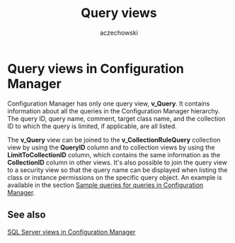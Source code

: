 ﻿---
title: Query views
titleSuffix: Configuration Manager
description: Information about all the queries in the Configuration Manager hierarchy.
ms.date: 04/30/2019
ms.prod: configuration-manager
ms.technology: configmgr-other
ms.topic: conceptual


ms.assetid: 87b3f582-449b-4659-be0b-265fecdda6dd
author: aczechowski
ms.author: aaroncz
manager: dougeby
---

# Query views in Configuration Manager

Configuration Manager has only one query view, **v_Query**. It contains information about all the queries in the Configuration Manager hierarchy. The query ID, query name, comment, target class name, and the collection ID to which the query is limited, if applicable, are all listed.

The **v_Query** view can be joined to the **v_CollectionRuleQuery** collection view by using the **QueryID** column and to collection views by using the **LimitToCollectionID** column, which contains the same information as the **CollectionID** column in other views. It's also possible to join the query view to a security view so that the query name can be displayed when listing the class or instance permissions on the specific query object. An example is available in the section [Sample queries for queries in Configuration Manager](sample-queries-for-queries-configuration-manager.md).

## See also

[SQL Server views in Configuration Manager](sql-server-views-configuration-manager.md)  